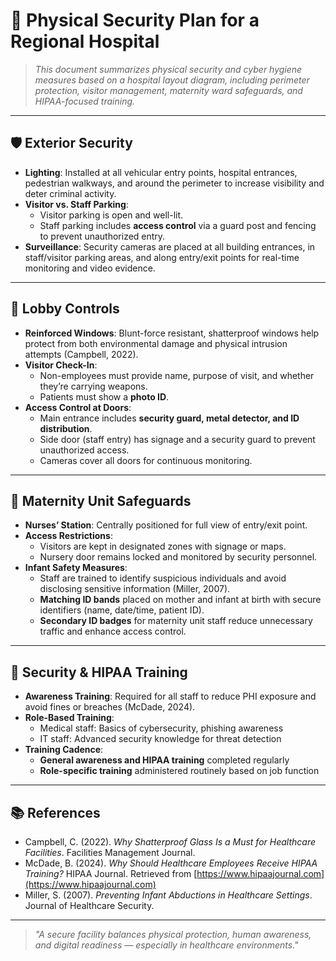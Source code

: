 # 🏥 Physical Security Plan for a Regional Hospital

> _This document summarizes physical security and cyber hygiene measures based on a hospital layout diagram, including perimeter protection, visitor management, maternity ward safeguards, and HIPAA-focused training._

---

## 🛡️ Exterior Security

- **Lighting**: Installed at all vehicular entry points, hospital entrances, pedestrian walkways, and around the perimeter to increase visibility and deter criminal activity.
- **Visitor vs. Staff Parking**:  
  - Visitor parking is open and well-lit.  
  - Staff parking includes **access control** via a guard post and fencing to prevent unauthorized entry.
- **Surveillance**: Security cameras are placed at all building entrances, in staff/visitor parking areas, and along entry/exit points for real-time monitoring and video evidence.

---

## 🏢 Lobby Controls

- **Reinforced Windows**: Blunt-force resistant, shatterproof windows help protect from both environmental damage and physical intrusion attempts (Campbell, 2022).
- **Visitor Check-In**:  
  - Non-employees must provide name, purpose of visit, and whether they’re carrying weapons.  
  - Patients must show a **photo ID**.
- **Access Control at Doors**:  
  - Main entrance includes **security guard, metal detector, and ID distribution**.  
  - Side door (staff entry) has signage and a security guard to prevent unauthorized access.
  - Cameras cover all doors for continuous monitoring.

---

## 👶 Maternity Unit Safeguards

- **Nurses’ Station**: Centrally positioned for full view of entry/exit point.  
- **Access Restrictions**:  
  - Visitors are kept in designated zones with signage or maps.  
  - Nursery door remains locked and monitored by security personnel.
- **Infant Safety Measures**:  
  - Staff are trained to identify suspicious individuals and avoid disclosing sensitive information (Miller, 2007).  
  - **Matching ID bands** placed on mother and infant at birth with secure identifiers (name, date/time, patient ID).
  - **Secondary ID badges** for maternity unit staff reduce unnecessary traffic and enhance access control.

---

## 🧠 Security & HIPAA Training

- **Awareness Training**: Required for all staff to reduce PHI exposure and avoid fines or breaches (McDade, 2024).
- **Role-Based Training**:  
  - Medical staff: Basics of cybersecurity, phishing awareness  
  - IT staff: Advanced security knowledge for threat detection
- **Training Cadence**:  
  - **General awareness and HIPAA training** completed regularly  
  - **Role-specific training** administered routinely based on job function

---

## 📚 References

- Campbell, C. (2022). *Why Shatterproof Glass Is a Must for Healthcare Facilities*. Facilities Management Journal.  
- McDade, B. (2024). *Why Should Healthcare Employees Receive HIPAA Training?* HIPAA Journal. Retrieved from [https://www.hipaajournal.com](https://www.hipaajournal.com)  
- Miller, S. (2007). *Preventing Infant Abductions in Healthcare Settings*. Journal of Healthcare Security.  

---

> _"A secure facility balances physical protection, human awareness, and digital readiness — especially in healthcare environments."_
